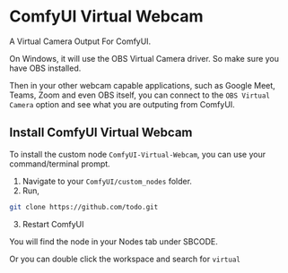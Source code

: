 # ComfyUI Virtual Webcam

A Virtual Camera Output For ComfyUI.

On Windows, it will use the OBS Virtual Camera driver. So make sure you have OBS installed.

Then in your other webcam capable applications, such as Google Meet, Teams, Zoom and even OBS itself, you can connect to the `OBS Virtual Camera` option and see what you are outputing from ComfyUI.

## Install ComfyUI Virtual Webcam

To install the custom node `ComfyUI-Virtual-Webcam`, you can use your command/terminal prompt.

1. Navigate to your `ComfyUI/custom_nodes` folder.
2. Run,
```bash
git clone https://github.com/todo.git
```
3. Restart ComfyUI

You will find the node in your Nodes tab under SBCODE.

Or you can double click the workspace and search for `virtual`



